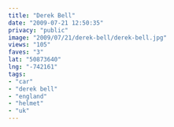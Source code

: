 ```yaml
---
title: "Derek Bell"
date: "2009-07-21 12:50:35"
privacy: "public"
image: "2009/07/21/derek-bell/derek-bell.jpg"
views: "105"
faves: "3"
lat: "50873640"
lng: "-742161"
tags:
- "car"
- "derek bell"
- "england"
- "helmet"
- "uk"
---
```

<a href="/photos/2009/07/21/derek-bell" rel="nofollow"></a>
